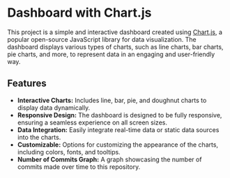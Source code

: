 
# Dashboard with Chart.js

This project is a simple and interactive dashboard created using [Chart.js](https://www.chartjs.org/), a popular open-source JavaScript library for data visualization. The dashboard displays various types of charts, such as line charts, bar charts, pie charts, and more, to represent data in an engaging and user-friendly way.

## Features

- **Interactive Charts:** Includes line, bar, pie, and doughnut charts to display data dynamically.
- **Responsive Design:** The dashboard is designed to be fully responsive, ensuring a seamless experience on all screen sizes.
- **Data Integration:** Easily integrate real-time data or static data sources into the charts.
- **Customizable:** Options for customizing the appearance of the charts, including colors, fonts, and tooltips.
- **Number of Commits Graph:** A graph showcasing the number of commits made over time to this repository.
